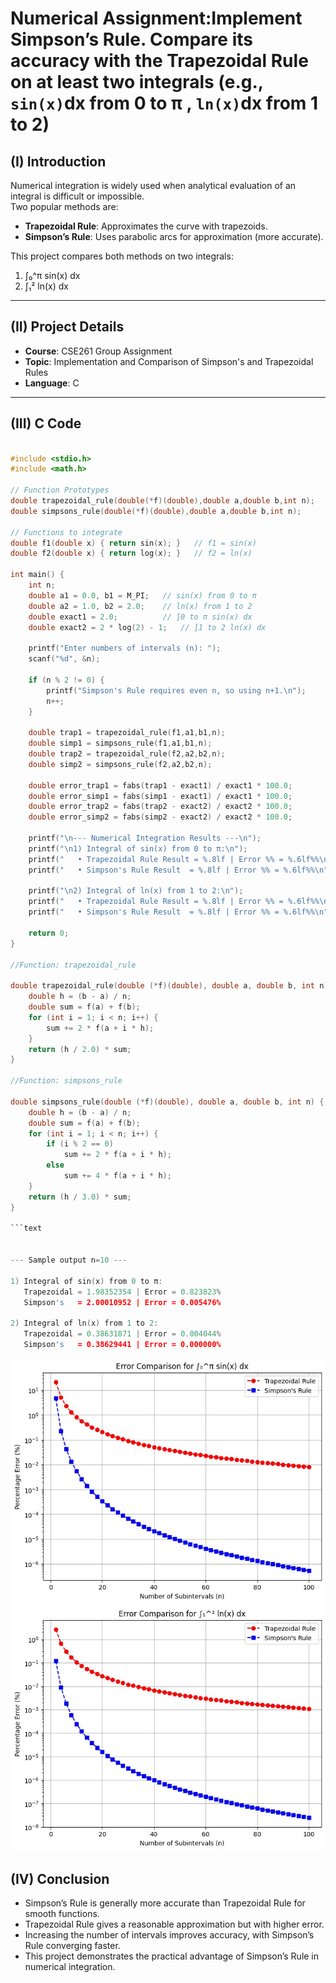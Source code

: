 # Numerical Assignment:Implement Simpson’s Rule. Compare its accuracy with the Trapezoidal Rule on at least two integrals (e.g., `sin(x)`dx from 0 to π , `ln(x)`dx from 1 to 2)


## (I) Introduction
Numerical integration is widely used when analytical evaluation of an integral is difficult or impossible.  
Two popular methods are:
- **Trapezoidal Rule**: Approximates the curve with trapezoids.
- **Simpson’s Rule**: Uses parabolic arcs for approximation (more accurate).

This project compares both methods on two integrals:
1. ∫₀^π sin(x) dx  
2. ∫₁² ln(x) dx  

---

## (II) Project Details
- **Course**: CSE261 Group Assignment  
- **Topic**: Implementation and Comparison of Simpson's and Trapezoidal Rules  
- **Language**: C  

---
## (III) C Code
```c

#include <stdio.h>
#include <math.h>

// Function Prototypes
double trapezoidal_rule(double(*f)(double),double a,double b,int n);
double simpsons_rule(double(*f)(double),double a,double b,int n);

// Functions to integrate
double f1(double x) { return sin(x); }   // f1 = sin(x)
double f2(double x) { return log(x); }   // f2 = ln(x)

int main() {
    int n;
    double a1 = 0.0, b1 = M_PI;   // sin(x) from 0 to π
    double a2 = 1.0, b2 = 2.0;    // ln(x) from 1 to 2
    double exact1 = 2.0;          // ∫0 to π sin(x) dx
    double exact2 = 2 * log(2) - 1;   // ∫1 to 2 ln(x) dx

    printf("Enter numbers of intervals (n): ");
    scanf("%d", &n);

    if (n % 2 != 0) {
        printf("Simpson's Rule requires even n, so using n+1.\n");
        n++;
    }

    double trap1 = trapezoidal_rule(f1,a1,b1,n);
    double simp1 = simpsons_rule(f1,a1,b1,n);
    double trap2 = trapezoidal_rule(f2,a2,b2,n);
    double simp2 = simpsons_rule(f2,a2,b2,n);

    double error_trap1 = fabs(trap1 - exact1) / exact1 * 100.0;
    double error_simp1 = fabs(simp1 - exact1) / exact1 * 100.0;
    double error_trap2 = fabs(trap2 - exact2) / exact2 * 100.0;
    double error_simp2 = fabs(simp2 - exact2) / exact2 * 100.0;

    printf("\n--- Numerical Integration Results ---\n");
    printf("\n1) Integral of sin(x) from 0 to π:\n");
    printf("   • Trapezoidal Rule Result = %.8lf | Error %% = %.6lf%%\n", trap1, error_trap1);
    printf("   • Simpson's Rule Result  = %.8lf | Error %% = %.6lf%%\n", simp1, error_simp1);

    printf("\n2) Integral of ln(x) from 1 to 2:\n");
    printf("   • Trapezoidal Rule Result = %.8lf | Error %% = %.6lf%%\n", trap2, error_trap2);
    printf("   • Simpson's Rule Result  = %.8lf | Error %% = %.6lf%%\n", simp2, error_simp2);

    return 0;
}

//Function: trapezoidal_rule

double trapezoidal_rule(double (*f)(double), double a, double b, int n) {
    double h = (b - a) / n;
    double sum = f(a) + f(b);
    for (int i = 1; i < n; i++) {
        sum += 2 * f(a + i * h);
    }
    return (h / 2.0) * sum;
}

//Function: simpsons_rule

double simpsons_rule(double (*f)(double), double a, double b, int n) {
    double h = (b - a) / n;
    double sum = f(a) + f(b);
    for (int i = 1; i < n; i++) {
        if (i % 2 == 0)
            sum += 2 * f(a + i * h);
        else
            sum += 4 * f(a + i * h);
    }
    return (h / 3.0) * sum;
}

```text


--- Sample output n=10 ---

1) Integral of sin(x) from 0 to π:
   Trapezoidal = 1.98352354 | Error = 0.823823%
   Simpson's   = 2.00010952 | Error = 0.005476%

2) Integral of ln(x) from 1 to 2:
   Trapezoidal = 0.38631871 | Error = 0.004044%
   Simpson's   = 0.38629441 | Error = 0.000000%

```

![fdf](compare.jpg)
![fdf](compare2.jpg)

## (IV) Conclusion

- Simpson’s Rule is generally more accurate than Trapezoidal Rule for smooth functions.
- Trapezoidal Rule gives a reasonable approximation but with higher error.
- Increasing the number of intervals improves accuracy, with Simpson’s Rule converging faster.
- This project demonstrates the practical advantage of Simpson’s Rule in numerical integration.
